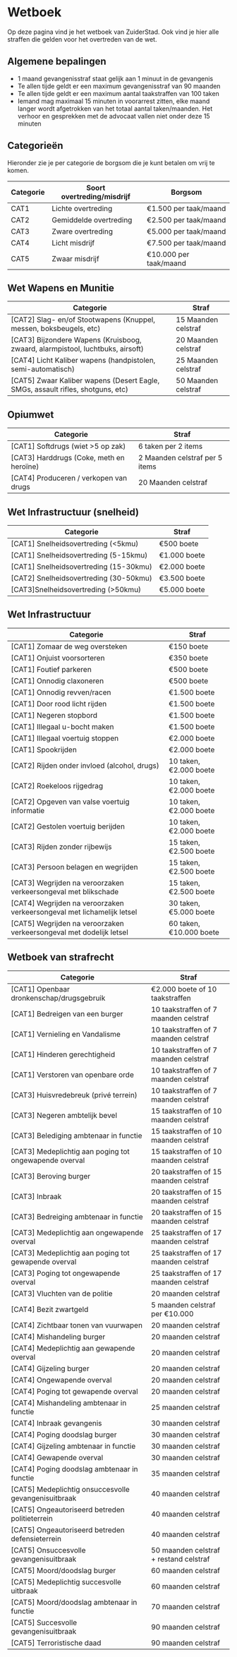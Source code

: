 # Wetboek
Op deze pagina vind je het wetboek van ZuiderStad. Ook vind je hier alle straffen die gelden voor het overtreden van de wet.

## Algemene bepalingen
<ul><li>1 maand gevangenisstraf staat gelijk aan 1 minuut in de gevangenis</li>
<li>Te allen tijde geldt er een maximum gevangenisstraf van 90 maanden</li>
<li>Te allen tijde geldt er een maximum aantal taakstraffen van 100 taken</li>
<li>Iemand mag maximaal 15 minuten in voorarrest zitten, elke maand langer wordt afgetrokken van het totaal aantal taken/maanden. Het verhoor en gesprekken met de advocaat vallen niet onder deze 15 minuten</li></ul>

## Categorieën
Hieronder zie je per categorie de borgsom die je kunt betalen om vrij te komen.
<table>
<thead><th>Categorie</th><th>Soort overtreding/misdrijf</th><th>Borgsom</th></tr></thead><tbody>
 <tr><td>CAT1</td><td>Lichte overtreding</td><td>€1.500 per taak/maand</td></tr>
 <tr><td>CAT2</td><td>Gemiddelde overtreding</td><td>€2.500 per taak/maand</td></tr>
 <tr><td>CAT3</td><td>Zware overtreding</td><td>€5.000 per taak/maand</td></tr>
 <tr><td>CAT4</td><td>Licht misdrijf</td><td>€7.500 per taak/maand</td></tr>
 <tr><td>CAT5</td><td>Zwaar misdrijf</td><td>€10.000 per taak/maand</td></tr>
</tbody></table>

## Wet Wapens en Munitie
<table>
<thead><th>Categorie</th><th>Straf</th><tbody>
 <tr><td>[CAT2] Slag- en/of Stootwapens (Knuppel, messen, boksbeugels, etc)</td><td>15 Maanden celstraf</td></tr>
 <tr><td>[CAT3] Bijzondere Wapens (Kruisboog, zwaard, alarmpistool, luchtbuks, airsoft)</td><td>20 Maanden celstraf</td></tr>
 <tr><td>[CAT4] Licht Kaliber wapens (handpistolen, semi-automatisch)</td><td>25 Maanden celstraf</td></tr>
 <tr><td>[CAT5] Zwaar Kaliber wapens (Desert Eagle, SMGs, assault rifles, shotguns, etc)</td><td>50 Maanden celstraf</td></tr>
</tbody></table>

## Opiumwet
<table>
<thead><th>Categorie</th><th>Straf</th><tbody>
 <tr><td>[CAT1] Softdrugs (wiet >5 op zak)</td><td>6 taken per 2 items</td></tr>
 <tr><td>[CAT3] Harddrugs (Coke, meth en heroïne)</td><td>2 Maanden celstraf per 5 items</td></tr>
 <tr><td>[CAT4] Produceren / verkopen van drugs</td><td>20 Maanden celstraf</td></tr>
</tbody></table>

## Wet Infrastructuur (snelheid)
<table>
<thead><th>Categorie</th><th>Straf</th><tbody>
 <tr><td>[CAT1] Snelheidsovertreding (<5kmu)</td><td>€500 boete</td></tr>
 <tr><td>[CAT1] Snelheidsovertreding (5-15kmu)</td><td>€1.000 boete</td></tr>
 <tr><td>[CAT1] Snelheidsovertreding (15-30kmu)</td><td>€2.000 boete</td></tr>
 <tr><td>[CAT2] Snelheidsovertreding (30-50kmu)</td><td>€3.500 boete</td></tr>
 <tr><td>[CAT3]Snelheidsovertreding (>50kmu)</td><td>€5.000 boete</td></tr>
</tbody></table>

## Wet Infrastructuur
<table>
<thead><th>Categorie</th><th>Straf</th><tbody>
 <tr><td>[CAT1] Zomaar de weg oversteken</td><td>€150 boete</td></tr>
 <tr><td>[CAT1] Onjuist voorsorteren</td><td>€350 boete</td></tr>
 <tr><td>[CAT1] Foutief parkeren</td><td>€500 boete</td></tr>
 <tr><td>[CAT1] Onnodig claxoneren</td><td>€500 boete</td></tr>
 <tr><td>[CAT1] Onnodig revven/racen</td><td>€1.500 boete</td></tr>
 <tr><td>[CAT1] Door rood licht rijden</td><td>€1.500 boete</td></tr>
 <tr><td>[CAT1] Negeren stopbord</td><td>€1.500 boete</td></tr>
 <tr><td>[CAT1] Illegaal u-bocht maken</td><td>€1.500 boete</td></tr>
 <tr><td>[CAT1] Illegaal voertuig stoppen</td><td>€2.000 boete</td></tr>
 <tr><td>[CAT1] Spookrijden</td><td>€2.000 boete</td></tr>
 <tr><td>[CAT2] Rijden onder invloed (alcohol, drugs)</td><td>10 taken, €2.000 boete</td></tr>
 <tr><td>[CAT2] Roekeloos rijgedrag</td><td>10 taken, €2.000 boete</td></tr>
 <tr><td>[CAT2] Opgeven van valse voertuig informatie </td><td>10 taken, €2.000 boete</td></tr>
 <tr><td>[CAT2] Gestolen voertuig berijden </td><td>10 taken, €2.000 boete</td></tr>
 <tr><td>[CAT3] Rijden zonder rijbewijs </td><td>15 taken, €2.500 boete</td></tr>
 <tr><td>[CAT3] Persoon belagen en wegrijden </td><td>15 taken, €2.500 boete</td></tr>
 <tr><td>[CAT3] Wegrijden na veroorzaken verkeersongeval met blikschade</td><td>15 taken, €2.500 boete</td></tr>
 <tr><td>[CAT4] Wegrijden na veroorzaken verkeersongeval met lichamelijk letsel</td><td>30 taken, €5.000 boete</td></tr>
 <tr><td>[CAT5] Wegrijden na veroorzaken verkeersongeval met dodelijk letsel</td><td>60 taken, €10.000 boete</td></tr>
</tbody></table>

## Wetboek van strafrecht
<table>
<thead><th>Categorie</th><th>Straf</th><tbody>
 <tr><td>[CAT1] Openbaar dronkenschap/drugsgebruik</td><td>€2.000 boete of 10 taakstraffen</td></tr>
 <tr><td>[CAT1] Bedreigen van een burger</td><td>10 taakstraffen of 7 maanden celstraf</td></tr>
 <tr><td>[CAT1] Vernieling en Vandalisme</td><td>10 taakstraffen of 7 maanden celstraf</td></tr>
 <tr><td>[CAT1] Hinderen gerechtigheid</td><td>10 taakstraffen of 7 maanden celstraf</td></tr>
 <tr><td>[CAT1] Verstoren van openbare orde</td><td>10 taakstraffen of 7 maanden celstraf</td></tr>
 <tr><td>[CAT3] Huisvredebreuk (privé terrein)</td><td>10 taakstraffen of 7 maanden celstraf</td></tr>
 <tr><td>[CAT3] Negeren ambtelijk bevel</td><td>15 taakstraffen of 10 maanden celstraf</td></tr>
 <tr><td>[CAT3] Belediging ambtenaar in functie</td><td>15 taakstraffen of 10 maanden celstraf</td></tr>
 <tr><td>[CAT3] Medeplichtig aan poging tot ongewapende overval</td><td>15 taakstraffen of 10 maanden celstraf</td></tr>
 <tr><td>[CAT3] Beroving burger</td><td>20 taakstraffen of 15 maanden celstraf</td></tr>
 <tr><td>[CAT3] Inbraak</td><td>20 taakstraffen of 15 maanden celstraf</td></tr>
 <tr><td>[CAT3] Bedreiging ambtenaar in functie </td><td>20 taakstraffen of 15 maanden celstraf</td></tr>
 <tr><td>[CAT3] Medeplichtig aan ongewapende overval</td><td>25 taakstraffen of 17 maanden celstraf</td></tr>
 <tr><td>[CAT3] Medeplichtig aan poging tot gewapende overval</td><td>25 taakstraffen of 17 maanden celstraf</td></tr>
 <tr><td>[CAT3] Poging tot ongewapende overval</td><td>25 taakstraffen of 17 maanden celstraf</td></tr>
 <tr><td>[CAT3] Vluchten van de politie</td><td>20 maanden celstraf</td></tr>
 <tr><td>[CAT4] Bezit zwartgeld</td><td>5 maanden celstraf per €10.000</td></tr>
 <tr><td>[CAT4] Zichtbaar tonen van vuurwapen</td><td>20 maanden celstraf</td></tr>
 <tr><td>[CAT4] Mishandeling burger </td><td>20 maanden celstraf</td></tr>
 <tr><td>[CAT4] Medeplichtig aan gewapende overval</td><td>20 maanden celstraf</td></tr>
 <tr><td>[CAT4] Gijzeling burger</td><td>20 maanden celstraf</td></tr>
 <tr><td>[CAT4] Ongewapende overval</td><td>20 maanden celstraf</td></tr>
 <tr><td>[CAT4] Poging tot gewapende overval</td><td>20 maanden celstraf</td></tr>
 <tr><td>[CAT4] Mishandeling ambtenaar in functie </td><td>25 maanden celstraf</td></tr>
 <tr><td>[CAT4] Inbraak gevangenis</td><td>30 maanden celstraf</td></tr>
 <tr><td>[CAT4] Poging doodslag burger</td><td>30 maanden celstraf</td></tr>
 <tr><td>[CAT4] Gijzeling ambtenaar in functie</td><td>30 maanden celstraf</td></tr>
 <tr><td>[CAT4] Gewapende overval</td><td>30 maanden celstraf</td></tr>
 <tr><td>[CAT4] Poging doodslag ambtenaar in functie</td><td>35 maanden celstraf</td></tr>
 <tr><td>[CAT5] Medeplichtig onsuccesvolle gevangenisuitbraak</td><td>40 maanden celstraf</td></tr>
 <tr><td>[CAT5] Ongeautoriseerd betreden politieterrein</td><td>40 maanden celstraf</td></tr>
 <tr><td>[CAT5] Ongeautoriseerd betreden defensieterrein</td><td>40 maanden celstraf</td></tr>
 <tr><td>[CAT5] Onsuccesvolle gevangenisuitbraak</td><td>50 maanden celstraf + restand celstraf</td></tr>
 <tr><td>[CAT5] Moord/doodslag burger </td><td>60 maanden celstraf</td></tr>
 <tr><td>[CAT5] Medeplichtig succesvolle uitbraak</td><td>60 maanden celstraf</td></tr>
 <tr><td>[CAT5] Moord/doodslag ambtenaar in functie</td><td>70 maanden celstraf</td></tr>
 <tr><td>[CAT5] Succesvolle gevangenisuitbraak</td><td>90 maanden celstraf</td></tr>
 <tr><td>[CAT5] Terroristische daad</td><td>90 maanden celstraf</td></tr>
</tbody></table>
